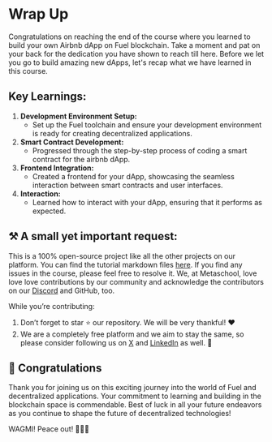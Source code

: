 # Wrap Up

Congratulations on reaching the end of the course where you learned to build your own Airbnb dApp on Fuel blockchain. Take a moment and pat on your back for the dedication you have shown to reach till here. Before we let you go to build amazing new dApps, let's recap what we have learned in this course.

## Key Learnings:

1. **Development Environment Setup:**
    - Set up the Fuel toolchain and ensure your development environment is ready for creating decentralized applications.
2. **Smart Contract Development:**
    - Progressed through the step-by-step process of coding a smart contract for the airbnb dApp.
3. **Frontend Integration:**
    - Created a frontend for your dApp, showcasing the seamless interaction between smart contracts and user interfaces.
4. **Interaction:**
    - Learned how to interact with your dApp, ensuring that it performs as expected.

## ⚒️ A small yet important request:

This is a 100% open-source project like all the other projects on our platform. You can find the tutorial markdown files [here](https://github.com/0xmetaschool/Learning-Projects/tree/main/Build%20Airbnb%20on%20Fuel%20Network). If you find any issues in the course, please feel free to resolve it. We, at Metaschool, love love love contributions by our community and acknowledge the contributors on our [Discord](https://discord.com/invite/vbVMUwXWgc) and GitHub, too.

While you’re contributing:

1. Don’t forget to star ⭐️ our repository. We will be very thankful! ❤️
2. We are a completely free platform and we aim to stay the same, so please consider following us on [X](https://bit.ly/airbnb-dapp-fuel-twitter) and [LinkedIn](https://bit.ly/airbnb-dapp-fuel-linkedin) as well. 🫶



## 🎊 Congratulations

Thank you for joining us on this exciting journey into the world of Fuel and decentralized applications. Your commitment to learning and building in the blockchain space is commendable. Best of luck in all your future endeavors as you continue to shape the future of decentralized technologies!

WAGMI! Peace out! ✌🏻🔮